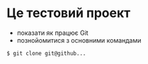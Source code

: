 # Це тестовий проект
+ показати як працює Git
+ познойомитися з основними командами
```bash 
$ git clone git@github...
```
